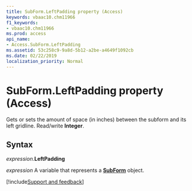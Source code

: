 ```yaml
---
title: SubForm.LeftPadding property (Access)
keywords: vbaac10.chm11966
f1_keywords:
- vbaac10.chm11966
ms.prod: access
api_name:
- Access.SubForm.LeftPadding
ms.assetid: 53c258c9-9a8d-5b12-a2be-a4649f1092cb
ms.date: 02/22/2019
localization_priority: Normal
---
```



# SubForm.LeftPadding property (Access)

Gets or sets the amount of space (in inches) between the subform and its left gridline. Read/write **Integer**.


## Syntax

_expression_.**LeftPadding**

_expression_ A variable that represents a **[SubForm](Access.SubForm.md)** object.




[!include[Support and feedback](~/includes/feedback-boilerplate.md)]